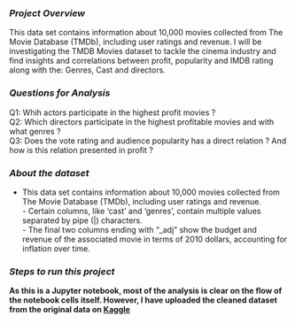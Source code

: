 ### ***Project Overview***
This data set contains information about 10,000 movies collected from The Movie Database (TMDb), including user ratings and revenue.
I will be investigating the TMDB Movies dataset to tackle the cinema industry and find insights and correlations between profit, popularity and IMDB rating along with the: Genres, Cast and directors.

### ***Questions for Analysis***
Q1: Whih actors participate in the highest profit movies ?
<br />Q2: Which directors participate in the highest profitable movies and with what genres ?
<br />Q3: Does the vote rating and audience popularity has a direct relation ? And how is this relation presented in profit ?

### ***About the dataset***
- This data set contains information about 10,000 movies collected from The Movie Database (TMDb), including user ratings and revenue.
<br />- Certain columns, like ‘cast’ and ‘genres’, contain multiple values separated by pipe (|) characters.
<br />- The final two columns ending with “_adj” show the budget and revenue of the associated movie in terms of 2010 dollars, accounting for inflation over time.

### ***Steps to run this project***
__As this is a Jupyter notebook, most of the analysis is clear on the flow of the notebook cells itself. However, I have uploaded the cleaned dataset from the original data on [Kaggle](https://www.kaggle.com/datasets/tmdb/tmdb-movie-metadata)__
